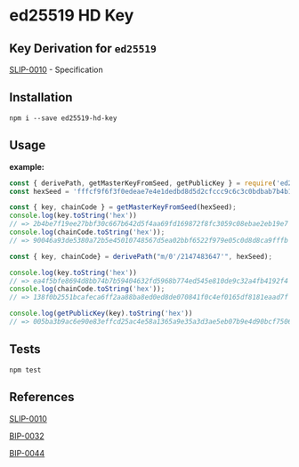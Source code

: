 ed25519 HD Key
=====

Key Derivation for `ed25519`
------------

[SLIP-0010](https://github.com/satoshilabs/slips/blob/master/slip-0010.md) - Specification

Installation
------------

    npm i --save ed25519-hd-key


Usage
-----

**example:**

```js
const { derivePath, getMasterKeyFromSeed, getPublicKey } = require('ed25519-hd-key')
const hexSeed = 'fffcf9f6f3f0edeae7e4e1dedbd8d5d2cfccc9c6c3c0bdbab7b4b1aeaba8a5a29f9c999693908d8a8784817e7b7875726f6c696663605d5a5754514e4b484542';

const { key, chainCode } = getMasterKeyFromSeed(hexSeed);
console.log(key.toString('hex'))
// => 2b4be7f19ee27bbf30c667b642d5f4aa69fd169872f8fc3059c08ebae2eb19e7
console.log(chainCode.toString('hex'));
// => 90046a93de5380a72b5e45010748567d5ea02bbf6522f979e05c0d8d8ca9fffb

const { key, chainCode} = derivePath("m/0'/2147483647'", hexSeed);

console.log(key.toString('hex'))
// => ea4f5bfe8694d8bb74b7b59404632fd5968b774ed545e810de9c32a4fb4192f4
console.log(chainCode.toString('hex'));
// => 138f0b2551bcafeca6ff2aa88ba8ed0ed8de070841f0c4ef0165df8181eaad7f

console.log(getPublicKey(key).toString('hex'))
// => 005ba3b9ac6e90e83effcd25ac4e58a1365a9e35a3d3ae5eb07b9e4d90bcf7506d
```
Tests
-----
```
npm test
```

References
----------
[SLIP-0010](https://github.com/satoshilabs/slips/blob/master/slip-0010.md)

[BIP-0032](https://github.com/bitcoin/bips/blob/master/bip-0032.mediawiki)

[BIP-0044](https://github.com/bitcoin/bips/blob/master/bip-0044.mediawiki)